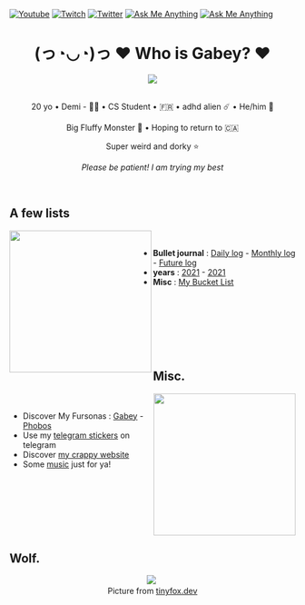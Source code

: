 [![Youtube](https://img.shields.io/badge/-Youtube-FF0000?style=flat-square)](https://www.youtube.com/channel/UCjEk_RuTxC9qRqNHSCD6Avg)
[![Twitch](https://img.shields.io/badge/-Twitch-6441a5?style=flat-square)](https://twitch.com/onetrickwolfy)
[![Twitter](https://img.shields.io/badge/-Twitter-1DA1F2?style=flat-square)](https://twitter.com/onetrickwolfy)
[![Ask Me Anything](https://img.shields.io/badge/Ask%20me%20anything-FE346E?style=flat-square)](https://tellonym.me/onetrickwolfy)
[![Ask Me Anything](https://img.shields.io/badge/-Discord:%20Gabey%238950-1e2124?style=flat-square)](https://www.youtube.com/watch?v=TS2fpEwJewA)


<div align='center'>
  <h1>(っ◔◡◔)っ ♥ Who is Gabey? ♥</h1>
  <img src="https://pbs.twimg.com/profile_banners/1392194599175794688/1649188059/1500x500" />
  <br><br>
  <p>20 yo • Demi - 🏳️‍🌈 • CS Student • 🇫🇷  • adhd alien ☄️ • He/him 🌸 </p>
  <p>Big Fluffy Monster 🐺 • Hoping to return to 🇨🇦</p>
  <p>Super weird and dorky ⭐</p>
  <p><i>Please be patient! I am trying my best</i></p>
</div>&nbsp;

## A few lists 
<img height="250" align='left' src="https://raw.githubusercontent.com/onetrickwolfy/onetrickwolfy/main/assets/B3.png"/>&nbsp;
+ **Bullet journal** : 
[Daily log](bullet-journal/daily-log.md) - 
[Monthly log](bullet-journal/monthly-log.md) - 
[Future log](bullet-journal/future-log.md)
+ **years** : 
[2021](lists/2021/) -
[2021](lists/2022/) 
+ **Misc** : [My Bucket List](lists/bucket-list.md)


<br /><br /><br /><br /><br /><br />

## Misc. 
<img height="250" align='right' src="https://raw.githubusercontent.com/onetrickwolfy/onetrickwolfy/main/assets/B4.png"/>&nbsp;
+ Discover My Fursonas : [Gabey]() - [Phobos]()
+ Use my [telegram stickers](https://bit.ly/3rt9R56) on telegram 
+ Discover [my crappy website](https://onetrickwolfy.me)
+ Some [music](https://www.youtube.com/watch?v=YITP0roprFM) just for ya!

<br /><br /><br /><br /><br /><br />

## Wolf.
<div align='center'>
  <img   src="https://api.tinyfox.dev/img?animal=wolf"/>&nbsp;
  <legend>Picture from <a href='https://tinyfox.dev/'>tinyfox.dev</a></legend>
</div>



